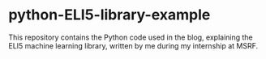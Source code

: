 # python-ELI5-library-example

This repository contains the Python code used in the blog, explaining the ELI5 machine learning library, written by me during my internship at MSRF.
